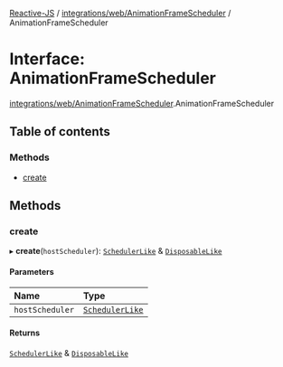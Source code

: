[Reactive-JS](../README.md) / [integrations/web/AnimationFrameScheduler](../modules/integrations_web_AnimationFrameScheduler.md) / AnimationFrameScheduler

# Interface: AnimationFrameScheduler

[integrations/web/AnimationFrameScheduler](../modules/integrations_web_AnimationFrameScheduler.md).AnimationFrameScheduler

## Table of contents

### Methods

- [create](integrations_web_AnimationFrameScheduler.AnimationFrameScheduler.md#create)

## Methods

### create

▸ **create**(`hostScheduler`): [`SchedulerLike`](concurrent.SchedulerLike.md) & [`DisposableLike`](utils.DisposableLike.md)

#### Parameters

| Name | Type |
| :------ | :------ |
| `hostScheduler` | [`SchedulerLike`](concurrent.SchedulerLike.md) |

#### Returns

[`SchedulerLike`](concurrent.SchedulerLike.md) & [`DisposableLike`](utils.DisposableLike.md)
